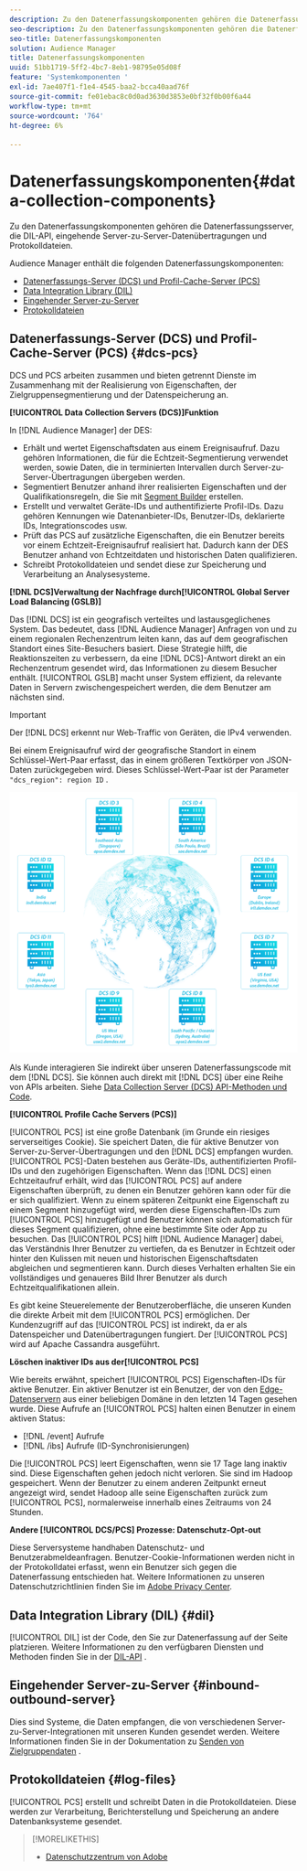 ```yaml
---
description: Zu den Datenerfassungskomponenten gehören die Datenerfassungsserver, die DIL-API, eingehende Server-zu-Server-Datenübertragungen und Protokolldateien.
seo-description: Zu den Datenerfassungskomponenten gehören die Datenerfassungsserver, die DIL-API, eingehende Server-zu-Server-Datenübertragungen und Protokolldateien.
seo-title: Datenerfassungskomponenten
solution: Audience Manager
title: Datenerfassungskomponenten
uuid: 51bb1719-5ff2-4bc7-8eb1-98795e05d08f
feature: 'Systemkomponenten '
exl-id: 7ae407f1-f1e4-4545-baa2-bcca40aad76f
source-git-commit: fe01ebac8c0d0ad3630d3853e0bf32f0b00f6a44
workflow-type: tm+mt
source-wordcount: '764'
ht-degree: 6%

---
```


# Datenerfassungskomponenten{#data-collection-components}

Zu den Datenerfassungskomponenten gehören die Datenerfassungsserver, die DIL-API, eingehende Server-zu-Server-Datenübertragungen und Protokolldateien.

<!-- 

c_compcollect.xml

 -->

Audience Manager enthält die folgenden Datenerfassungskomponenten:

* [Datenerfassungs-Server (DCS) und Profil-Cache-Server (PCS)](../../reference/system-components/components-data-collection.md#dcs-pcs)
* [Data Integration Library (DIL)](../../reference/system-components/components-data-collection.md#dil)
* [Eingehender Server-zu-Server](../../reference/system-components/components-data-collection.md#inbound-outbound-server)
* [Protokolldateien](../../reference/system-components/components-data-collection.md#log-files)

## Datenerfassungs-Server (DCS) und Profil-Cache-Server (PCS) {#dcs-pcs}

DCS und PCS arbeiten zusammen und bieten getrennt Dienste im Zusammenhang mit der Realisierung von Eigenschaften, der Zielgruppensegmentierung und der Datenspeicherung an.

**[!UICONTROL Data Collection Servers (DCS)]Funktion**

In [!DNL Audience Manager] der DES:

* Erhält und wertet Eigenschaftsdaten aus einem Ereignisaufruf. Dazu gehören Informationen, die für die Echtzeit-Segmentierung verwendet werden, sowie Daten, die in terminierten Intervallen durch Server-zu-Server-Übertragungen übergeben werden.
* Segmentiert Benutzer anhand ihrer realisierten Eigenschaften und der Qualifikationsregeln, die Sie mit [Segment Builder](../../features/segments/segment-builder.md) erstellen.
* Erstellt und verwaltet Geräte-IDs und authentifizierte Profil-IDs. Dazu gehören Kennungen wie Datenanbieter-IDs, Benutzer-IDs, deklarierte IDs, Integrationscodes usw.
* Prüft das PCS auf zusätzliche Eigenschaften, die ein Benutzer bereits vor einem Echtzeit-Ereignisaufruf realisiert hat. Dadurch kann der DES Benutzer anhand von Echtzeitdaten und historischen Daten qualifizieren.
* Schreibt Protokolldateien und sendet diese zur Speicherung und Verarbeitung an Analysesysteme.

**[!DNL DCS]Verwaltung der Nachfrage durch[!UICONTROL Global Server Load Balancing (GSLB)]**

Das [!DNL DCS] ist ein geografisch verteiltes und lastausgeglichenes System. Das bedeutet, dass [!DNL Audience Manager] Anfragen von und zu einem regionalen Rechenzentrum leiten kann, das auf dem geografischen Standort eines Site-Besuchers basiert. Diese Strategie hilft, die Reaktionszeiten zu verbessern, da eine [!DNL DCS]-Antwort direkt an ein Rechenzentrum gesendet wird, das Informationen zu diesem Besucher enthält. [!UICONTROL GSLB] macht unser System effizient, da relevante Daten in Servern zwischengespeichert werden, die dem Benutzer am nächsten sind.

>[!IMPORTANT]
>
>Der [!DNL DCS] erkennt nur Web-Traffic von Geräten, die IPv4 verwenden.

Bei einem Ereignisaufruf wird der geografische Standort in einem Schlüssel-Wert-Paar erfasst, das in einem größeren Textkörper von JSON-Daten zurückgegeben wird. Dieses Schlüssel-Wert-Paar ist der Parameter `"dcs_region": region ID` .

![](assets/dcs-map.png)

Als Kunde interagieren Sie indirekt über unseren Datenerfassungscode mit dem [!DNL DCS]. Sie können auch direkt mit [!DNL DCS] über eine Reihe von APIs arbeiten. Siehe [Data Collection Server (DCS) API-Methoden und Code](../../api/dcs-intro/dcs-event-calls/dcs-event-calls.md).

**[!UICONTROL Profile Cache Servers (PCS)]**

[!UICONTROL PCS] ist eine große Datenbank (im Grunde ein riesiges serverseitiges Cookie). Sie speichert Daten, die für aktive Benutzer von Server-zu-Server-Übertragungen und den [!DNL DCS] empfangen wurden. [!UICONTROL PCS]-Daten bestehen aus Geräte-IDs, authentifizierten Profil-IDs und den zugehörigen Eigenschaften. Wenn das [!DNL DCS] einen Echtzeitaufruf erhält, wird das [!UICONTROL PCS] auf andere Eigenschaften überprüft, zu denen ein Benutzer gehören kann oder für die er sich qualifiziert. Wenn zu einem späteren Zeitpunkt eine Eigenschaft zu einem Segment hinzugefügt wird, werden diese Eigenschaften-IDs zum [!UICONTROL PCS] hinzugefügt und Benutzer können sich automatisch für dieses Segment qualifizieren, ohne eine bestimmte Site oder App zu besuchen. Das [!UICONTROL PCS] hilft [!DNL Audience Manager] dabei, das Verständnis Ihrer Benutzer zu vertiefen, da es Benutzer in Echtzeit oder hinter den Kulissen mit neuen und historischen Eigenschaftsdaten abgleichen und segmentieren kann. Durch dieses Verhalten erhalten Sie ein vollständiges und genaueres Bild Ihrer Benutzer als durch Echtzeitqualifikationen allein.

Es gibt keine Steuerelemente der Benutzeroberfläche, die unseren Kunden die direkte Arbeit mit dem [!UICONTROL PCS] ermöglichen. Der Kundenzugriff auf das [!UICONTROL PCS] ist indirekt, da er als Datenspeicher und Datenübertragungen fungiert. Der [!UICONTROL PCS] wird auf Apache Cassandra ausgeführt.

**Löschen inaktiver IDs aus der[!UICONTROL PCS]**

Wie bereits erwähnt, speichert [!UICONTROL PCS] Eigenschaften-IDs für aktive Benutzer. Ein aktiver Benutzer ist ein Benutzer, der von den [Edge-Datenservern](../../reference/system-components/components-edge.md) aus einer beliebigen Domäne in den letzten 14 Tagen gesehen wurde. Diese Aufrufe an [!UICONTROL PCS] halten einen Benutzer in einem aktiven Status:

* [!DNL /event] Aufrufe
* [!DNL /ibs] Aufrufe (ID-Synchronisierungen)

<!-- 

Removed /dpm calls from the bulleted list. /dpm calls have been deprecated.

 -->

Die [!UICONTROL PCS] leert Eigenschaften, wenn sie 17 Tage lang inaktiv sind. Diese Eigenschaften gehen jedoch nicht verloren. Sie sind im Hadoop gespeichert. Wenn der Benutzer zu einem anderen Zeitpunkt erneut angezeigt wird, sendet Hadoop alle seine Eigenschaften zurück zum [!UICONTROL PCS], normalerweise innerhalb eines Zeitraums von 24 Stunden.

**Andere  [!UICONTROL DCS/PCS] Prozesse: Datenschutz-Opt-out**

Diese Serversysteme handhaben Datenschutz- und Benutzerabmeldeanfragen. Benutzer-Cookie-Informationen werden nicht in der Protokolldatei erfasst, wenn ein Benutzer sich gegen die Datenerfassung entschieden hat. Weitere Informationen zu unseren Datenschutzrichtlinien finden Sie im [Adobe Privacy Center](https://www.adobe.com/de/privacy/advertising-services.html).

## Data Integration Library (DIL) {#dil}

[!UICONTROL DIL] ist der Code, den Sie zur Datenerfassung auf der Seite platzieren. Weitere Informationen zu den verfügbaren Diensten und Methoden finden Sie in der [DIL-API](../../dil/dil-overview.md) .

## Eingehender Server-zu-Server {#inbound-outbound-server}

Dies sind Systeme, die Daten empfangen, die von verschiedenen Server-zu-Server-Integrationen mit unseren Kunden gesendet werden. Weitere Informationen finden Sie in der Dokumentation zu [Senden von Zielgruppendaten](/help/using/integration/sending-audience-data/real-time-data-integration/real-time-tech-specs.md) .

## Protokolldateien {#log-files}

[!UICONTROL PCS] erstellt und schreibt Daten in die Protokolldateien. Diese werden zur Verarbeitung, Berichterstellung und Speicherung an andere Datenbanksysteme gesendet.

>[!MORELIKETHIS]
>
>* [Datenschutzzentrum von Adobe](https://www.adobe.com/de/privacy.html)

